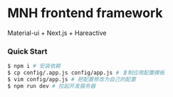# MNH frontend framework
Material-ui + Next.js + Hareactive

### Quick Start

```bash
$ npm i # 安装依赖
$ cp config/.app.js config/app.js # 复制应用配置模板
$ vim config/app.js # 把配置修改为自己的配置
$ npm run dev # 拉起开发服务器
```
